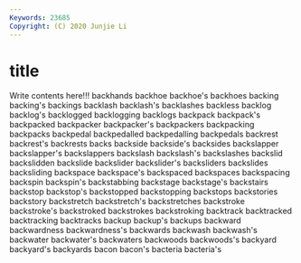 ```yaml
---
Keywords: 23685
Copyright: (C) 2020 Junjie Li
---
```


# title

Write contents here!!!
backhands 
backhoe 
backhoe's 
backhoes 
backing 
backing's
backings 
backlash 
backlash's 
backlashes 
backless 
backlog 
backlog's 
backlogged 
backlogging 
backlogs
backpack 
backpack's 
backpacked 
backpacker 
backpacker's 
backpackers 
backpacking 
backpacks 
backpedal 
backpedalled
backpedalling 
backpedals 
backrest 
backrest's 
backrests 
backs 
backside 
backside's 
backsides 
backslapper
backslapper's 
backslappers 
backslash 
backslash's 
backslashes 
backslid 
backslidden 
backslide 
backslider 
backslider's
backsliders 
backslides 
backsliding 
backspace 
backspace's 
backspaced 
backspaces 
backspacing 
backspin 
backspin's
backstabbing 
backstage 
backstage's 
backstairs 
backstop 
backstop's 
backstopped 
backstopping 
backstops 
backstories
backstory 
backstretch 
backstretch's 
backstretches 
backstroke 
backstroke's 
backstroked 
backstrokes 
backstroking 
backtrack
backtracked 
backtracking 
backtracks 
backup 
backup's 
backups 
backward 
backwardness 
backwardness's 
backwards
backwash 
backwash's 
backwater 
backwater's 
backwaters 
backwoods 
backwoods's 
backyard 
backyard's 
backyards
bacon 
bacon's 
bacteria 
bacteria's 
